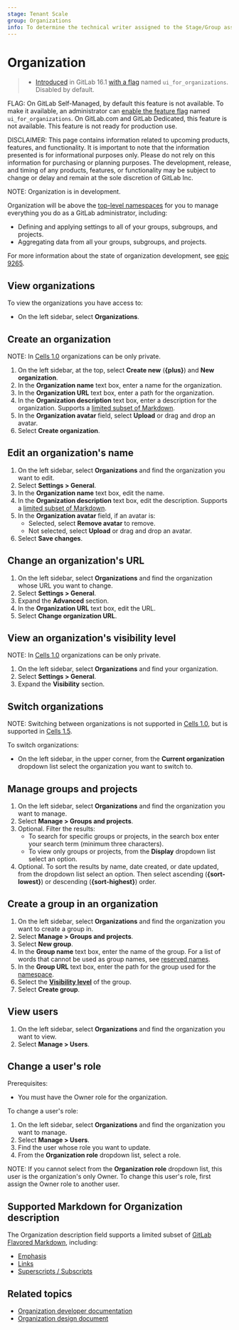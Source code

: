```yaml
---
stage: Tenant Scale
group: Organizations
info: To determine the technical writer assigned to the Stage/Group associated with this page, see https://handbook.gitlab.com/handbook/product/ux/technical-writing/#assignments
---
```


# Organization

> - [Introduced](https://gitlab.com/gitlab-org/gitlab/-/issues/409913) in GitLab 16.1 [with a flag](../../administration/feature_flags.md) named `ui_for_organizations`. Disabled by default.

FLAG:
On GitLab Self-Managed, by default this feature is not available. To make it available, an administrator can [enable the feature flag](../../administration/feature_flags.md) named `ui_for_organizations`.
On GitLab.com and GitLab Dedicated, this feature is not available.
This feature is not ready for production use.

DISCLAIMER:
This page contains information related to upcoming products, features, and functionality.
It is important to note that the information presented is for informational purposes only.
Please do not rely on this information for purchasing or planning purposes.
The development, release, and timing of any products, features, or functionality may be subject to change or delay and remain at the
sole discretion of GitLab Inc.

NOTE:
Organization is in development.

Organization will be above the [top-level namespaces](../namespace/index.md) for you to manage
everything you do as a GitLab administrator, including:

- Defining and applying settings to all of your groups, subgroups, and projects.
- Aggregating data from all your groups, subgroups, and projects.

For more information about the state of organization development,
see [epic 9265](https://gitlab.com/groups/gitlab-org/-/epics/9265).

## View organizations

To view the organizations you have access to:

- On the left sidebar, select **Organizations**.

## Create an organization

NOTE:
In [Cells 1.0](https://handbook.gitlab.com/handbook/engineering/architecture/design-documents/cells/iterations/cells-1.0/) organizations can be only private.

1. On the left sidebar, at the top, select **Create new** (**{plus}**) and **New organization**.
1. In the **Organization name** text box, enter a name for the organization.
1. In the **Organization URL** text box, enter a path for the organization.
1. In the **Organization description** text box, enter a description for the organization. Supports a [limited subset of Markdown](#supported-markdown-for-organization-description).
1. In the **Organization avatar** field, select **Upload** or drag and drop an avatar.
1. Select **Create organization**.

## Edit an organization's name

1. On the left sidebar, select **Organizations** and find the organization you want to edit.
1. Select **Settings > General**.
1. In the **Organization name** text box, edit the name.
1. In the **Organization description** text box, edit the description. Supports a [limited subset of Markdown](#supported-markdown-for-organization-description).
1. In the **Organization avatar** field, if an avatar is:
   - Selected, select **Remove avatar** to remove.
   - Not selected, select **Upload** or drag and drop an avatar.
1. Select **Save changes**.

## Change an organization's URL

1. On the left sidebar, select **Organizations** and find the organization whose URL you want to change.
1. Select **Settings > General**.
1. Expand the **Advanced** section.
1. In the **Organization URL** text box, edit the URL.
1. Select **Change organization URL**.

## View an organization's visibility level

NOTE:
In [Cells 1.0](https://handbook.gitlab.com/handbook/engineering/architecture/design-documents/cells/iterations/cells-1.0/) organizations can be only private.

1. On the left sidebar, select **Organizations** and find your organization.
1. Select **Settings > General**.
1. Expand the **Visibility** section.

## Switch organizations

NOTE:
Switching between organizations is not supported in [Cells 1.0](https://handbook.gitlab.com/handbook/engineering/architecture/design-documents/cells/iterations/cells-1.0/),
but is supported in [Cells 1.5](https://handbook.gitlab.com/handbook/engineering/architecture/design-documents/cells/iterations/cells-1.5/).

To switch organizations:

- On the left sidebar, in the upper corner, from the **Current organization** dropdown list select the organization you want to switch to.

## Manage groups and projects

1. On the left sidebar, select **Organizations** and find the organization you want to manage.
1. Select **Manage > Groups and projects**.
1. Optional. Filter the results:
   - To search for specific groups or projects, in the search box enter your search term (minimum three characters).
   - To view only groups or projects, from the **Display** dropdown list select an option.
1. Optional. To sort the results by name, date created, or date updated, from the dropdown list select an option. Then select ascending (**{sort-lowest}**) or descending (**{sort-highest}**) order.

## Create a group in an organization

1. On the left sidebar, select **Organizations** and find the organization you want to create a group in.
1. Select **Manage > Groups and projects**.
1. Select **New group**.
1. In the **Group name** text box, enter the name of the group. For a list of words that cannot be used as group names, see
   [reserved names](../reserved_names.md).
1. In the **Group URL** text box, enter the path for the group used for the [namespace](../namespace/index.md).
1. Select the [**Visibility level**](../public_access.md) of the group.
1. Select **Create group**.

## View users

1. On the left sidebar, select **Organizations** and find the organization you want to view.
1. Select **Manage > Users**.

## Change a user's role

Prerequisites:

- You must have the Owner role for the organization.

To change a user's role:

1. On the left sidebar, select **Organizations** and find the organization you want to manage.
1. Select **Manage > Users**.
1. Find the user whose role you want to update.
1. From the **Organization role** dropdown list, select a role.

NOTE:
If you cannot select from the **Organization role** dropdown list, this user is the organization's only Owner. To change this user's role, first assign the Owner role to another user.

## Supported Markdown for Organization description

The Organization description field supports a limited subset of [GitLab Flavored Markdown](../markdown.md), including:

- [Emphasis](../markdown.md#emphasis)
- [Links](../markdown.md#links)
- [Superscripts / Subscripts](../markdown.md#superscripts--subscripts)

## Related topics

- [Organization developer documentation](../../development/organization/_index.md)
- [Organization design document](https://handbook.gitlab.com/handbook/engineering/architecture/design-documents/organization/)
